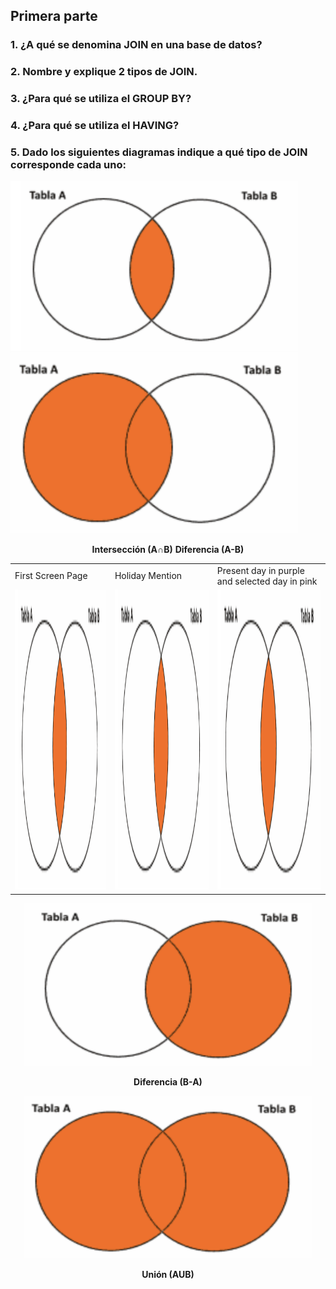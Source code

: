 ## Primera parte

### 1. ¿A qué se denomina JOIN en una base de datos?

### 2. Nombre y explique 2 tipos de JOIN.

### 3. ¿Para qué se utiliza el GROUP BY?

### 4. ¿Para qué se utiliza el HAVING?

### 5. Dado los siguientes diagramas indique a qué tipo de JOIN corresponde cada uno:

<p align="middle" hspace="20">
    <p float="left">
      <img src="./img/Interseccion.png" width="460" />
      <img src="./img/Left.png" width="460" /> 
    </p>
    <p align="middle">
      <b>Intersección (A∩B)</b>
      <b>Diferencia (A-B)</b>
    </p>
</p>

<table>
  <tr>
    <td>First Screen Page</td>
     <td>Holiday Mention</td>
     <td>Present day in purple and selected day in pink</td>
  </tr>
  <tr>
    <td><img src="./img/Interseccion.png" width=270 height=480></td>
    <td><img src="./img/Interseccion.png" width=270 height=480></td>
    <td><img src="./img/Interseccion.png" width=270 height=480></td>
  </tr>
 </table>

<p align="center">
  <img width="460" height="260" src="./img/Right.png">
</p>
<p align="center">
  <b>Diferencia (B-A)</b>
</p>

<p align="center">
  <img width="460" height="260" src="./img/LeftRight.png">
</p>
<p align="center">
  <b>Unión (AUB)</b>
</p>
